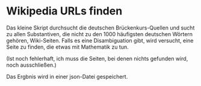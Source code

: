 Wikipedia URLs finden
=====================

Das kleine Skript durchsucht die deutschen Brückenkurs-Quellen
und sucht zu allen Substantiven, die nicht zu den 1000 häufigsten
deutschen Wörtern gehören, Wiki-Seiten. Falls es eine Disambiguation
gibt, wird versucht, eine Seite zu finden, die etwas mit Mathematik
zu tun. 

(Ist noch fehlerhaft, ich muss die Seiten, bei denen nichts gefunden 
wird, noch ausschließen.)


Das Ergbnis wird in einer json-Datei gespeichert.